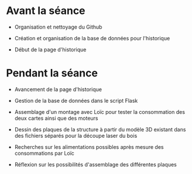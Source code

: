 # Avant la séance

- Organisation et nettoyage du Github

- Création et organisation de la base de données pour l'historique

- Début de la page d'historique

# Pendant la séance

- Avancement de la page d'historique

- Gestion de la base de données dans le script Flask

- Assemblage d'un montage avec Loïc pour tester la consommation des deux cartes ainsi que des moteurs

- Dessin des plaques de la structure à partir du modèle 3D existant dans des fichiers séparés pour la découpe laser du bois

- Recherches sur les alimentations possibles après mesure des consommations par Loïc

- Réflexion sur les possibilités d'assemblage des différentes plaques